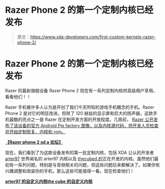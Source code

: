# Razer Phone 2 的第一个定制内核已经发布

> 原文：<https://www.xda-developers.com/first-custom-kernels-razer-phone-2/>

# Razer Phone 2 的第一个定制内核已经发布

Razer 的最新旗舰设备 Razer Phone 2 现在有一系列定制内核供高级用户享用。看看他们！！

Razer 手机被许多人认为是开创了我们今天所知的游戏手机概念的手机。Razer Phone 2 是对它的明显改进。但除了 120 赫兹的显示屏和巨大的扬声器，这款手机最酷的亮点之一是 Razer 在定制开发方面的开放程度。几周前， [Razer 公开发布了该设备的官方 Android Pie factory 图像，以及内核源代码，供开发人员检查并开始定制恢复、内核和 rom。](https://www.xda-developers.com/razer-phone-2-factory-image-kernel-source/)

[**【Razer phone 2 xd a 论坛】**](https://forum.xda-developers.com/razer-phone-2)

现在，我们看到了为这款设备发布的第一批定制内核，包括 XDA 公认的开发者 [arter97](https://forum.xda-developers.com/member.php?u=4898097) 世界闻名的 arter97 内核以及 [thecubed 的](https://forum.xda-developers.com/member.php?u=1157052)正在开发的内核。虽然他们最初有一系列问题，特别是与音频相关的问题，但这些问题后来都解决了。如果你有兴趣调整和改装你的手机，那么这些可能值得一看。现在检查他们！

[**arter97 的自定义内核**](https://forum.xda-developers.com/razer-phone-2/development/arter97-kernel-razer-phone-2-t3914996)[**the cube 的自定义内核**](https://forum.xda-developers.com/razer-phone-2/development/wip-razer-phone-2-kernel-exfat-module-t3898732)